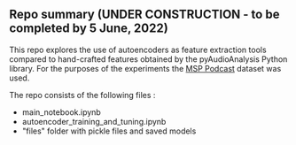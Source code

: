## Repo summary (UNDER CONSTRUCTION - to be completed by 5 June, 2022)

This repo explores the use of autoencoders as feature extraction tools compared to hand-crafted features obtained by the pyAudioAnalysis Python library.
For the purposes of the experiments the [MSP Podcast](https://ecs.utdallas.edu/research/researchlabs/msp-lab/MSP-Podcast.html) dataset was used.

The repo consists of the following files :
- main_notebook.ipynb
- autoencoder_training_and_tuning.ipynb
- "files" folder with pickle files and saved models

